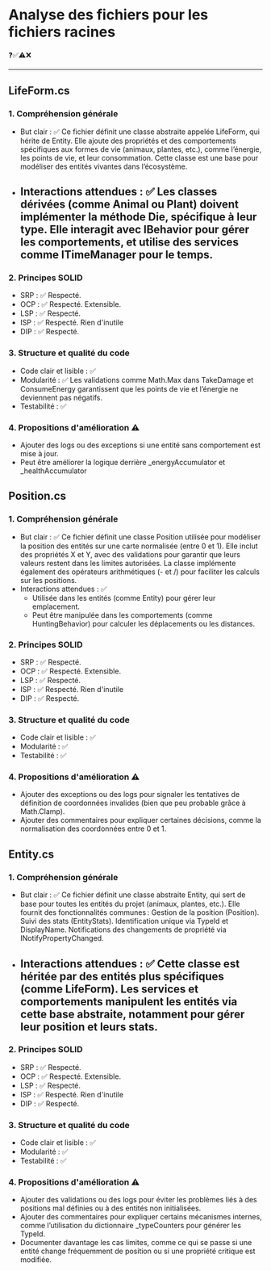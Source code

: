 
# Analyse des fichiers pour les fichiers racines
❓✅⚠️❌


-------


## LifeForm.cs
### 1. Compréhension générale
- But clair : ✅ Ce fichier définit une classe abstraite appelée LifeForm, qui hérite de Entity.
Elle ajoute des propriétés et des comportements spécifiques aux formes de vie (animaux, plantes, etc.), comme l’énergie, les points de vie, et leur consommation.
Cette classe est une base pour modéliser des entités vivantes dans l’écosystème.
- Interactions attendues : ✅ Les classes dérivées (comme Animal ou Plant) doivent implémenter la méthode Die, spécifique à leur type.
Elle interagit avec IBehavior pour gérer les comportements, et utilise des services comme ITimeManager pour le temps.
    - 
### 2. Principes SOLID
- SRP : ✅ Respecté. 
- OCP : ✅ Respecté. Extensible. 
- LSP : ✅ Respecté.  
- ISP : ✅ Respecté. Rien d'inutile
- DIP : ✅ Respecté.
### 3. Structure et qualité du code
- Code clair et lisible : ✅ 
- Modularité : ✅ Les validations comme Math.Max dans TakeDamage et ConsumeEnergy garantissent que les points de vie et l’énergie ne deviennent pas négatifs.
- Testabilité : ✅ 
### 4. Propositions d'amélioration ⚠️
- Ajouter des logs ou des exceptions si une entité sans comportement est mise à jour.
- Peut être améliorer la logique derrière _energyAccumulator et _healthAccumulator


## Position.cs
### 1. Compréhension générale
- But clair : ✅ Ce fichier définit une classe Position utilisée pour modéliser la position des entités sur une carte normalisée (entre 0 et 1).
Elle inclut des propriétés X et Y, avec des validations pour garantir que leurs valeurs restent dans les limites autorisées.
La classe implémente également des opérateurs arithmétiques (- et /) pour faciliter les calculs sur les positions.
- Interactions attendues : ✅ 
    - Utilisée dans les entités (comme Entity) pour gérer leur emplacement.
    - Peut être manipulée dans les comportements (comme HuntingBehavior) pour calculer les déplacements ou les distances.
### 2. Principes SOLID
- SRP : ✅ Respecté. 
- OCP : ✅ Respecté. Extensible. 
- LSP : ✅ Respecté.  
- ISP : ✅ Respecté. Rien d'inutile
- DIP : ✅ Respecté.
### 3. Structure et qualité du code
- Code clair et lisible : ✅ 
- Modularité : ✅ 
- Testabilité : ✅ 
### 4. Propositions d'amélioration ⚠️
- Ajouter des exceptions ou des logs pour signaler les tentatives de définition de coordonnées invalides (bien que peu probable grâce à Math.Clamp).
- Ajouter des commentaires pour expliquer certaines décisions, comme la normalisation des coordonnées entre 0 et 1.



## Entity.cs
### 1. Compréhension générale
- But clair : ✅ Ce fichier définit une classe abstraite Entity, qui sert de base pour toutes les entités du projet (animaux, plantes, etc.).
Elle fournit des fonctionnalités communes :
Gestion de la position (Position).
Suivi des stats (EntityStats).
Identification unique via TypeId et DisplayName.
Notifications des changements de propriété via INotifyPropertyChanged.
- Interactions attendues : ✅ Cette classe est héritée par des entités plus spécifiques (comme LifeForm).
Les services et comportements manipulent les entités via cette base abstraite, notamment pour gérer leur position et leurs stats.
    - 
### 2. Principes SOLID
- SRP : ✅ Respecté. 
- OCP : ✅ Respecté. Extensible. 
- LSP : ✅ Respecté.  
- ISP : ✅ Respecté. Rien d'inutile
- DIP : ✅ Respecté.
### 3. Structure et qualité du code
- Code clair et lisible : ✅ 
- Modularité : ✅ 
- Testabilité : ✅ 
### 4. Propositions d'amélioration ⚠️
-  Ajouter des validations ou des logs pour éviter les problèmes liés à des positions mal définies ou à des entités non initialisées.
-  Ajouter des commentaires pour expliquer certains mécanismes internes, comme l’utilisation du dictionnaire _typeCounters pour générer les TypeId.
-  Documenter davantage les cas limites, comme ce qui se passe si une entité change fréquemment de position ou si une propriété critique est modifiée.

